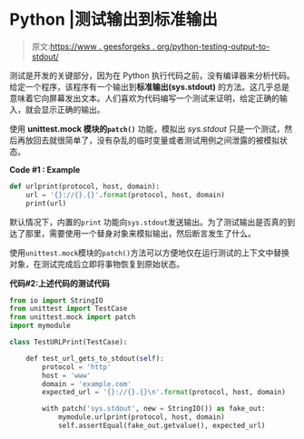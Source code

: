# Python |测试输出到标准输出

> 原文:[https://www . geesforgeks . org/python-testing-output-to-stdout/](https://www.geeksforgeeks.org/python-testing-output-to-stdout/)

测试是开发的关键部分，因为在 Python 执行代码之前，没有编译器来分析代码。
给定一个程序，该程序有一个输出到**标准输出(sys.stdout)** 的方法。这几乎总是意味着它向屏幕发出文本。人们喜欢为代码编写一个测试来证明，给定正确的输入，就会显示正确的输出。

使用 **unittest.mock 模块的`patch()`** 功能，模拟出 *sys.stdout* 只是一个测试，然后再放回去就很简单了，没有杂乱的临时变量或者测试用例之间泄露的被模拟状态。

**Code #1 : Example**

```py
def urlprint(protocol, host, domain):
    url = '{}://{}.{}'.format(protocol, host, domain)
    print(url)
```

默认情况下，内置的`print` 功能向`sys.stdout`发送输出。为了测试输出是否真的到达了那里，需要使用一个替身对象来模拟输出，然后断言发生了什么。

使用`unittest.mock`模块的`patch()`方法可以方便地仅在运行测试的上下文中替换对象，在测试完成后立即将事物恢复到原始状态。

**代码#2:上述代码的测试代码**

```py
from io import StringIO
from unittest import TestCase
from unittest.mock import patch
import mymodule

class TestURLPrint(TestCase):

    def test_url_gets_to_stdout(self):
        protocol = 'http'
        host = 'www'
        domain = 'example.com'
        expected_url = '{}://{}.{}\n'.format(protocol, host, domain)

        with patch('sys.stdout', new = StringIO()) as fake_out:
            mymodule.urlprint(protocol, host, domain)
            self.assertEqual(fake_out.getvalue(), expected_url)
```
